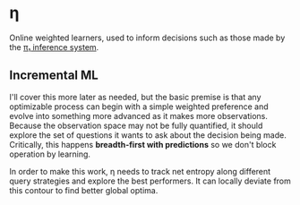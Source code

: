 # η
Online weighted learners, used to inform decisions such as those made by the [π₁ inference system](pi1-intent.md).


## Incremental ML
I'll cover this more later as needed, but the basic premise is that any optimizable process can begin with a simple weighted preference and evolve into something more advanced as it makes more observations. Because the observation space may not be fully quantified, it should explore the set of questions it wants to ask about the decision being made. Critically, this happens **breadth-first with predictions** so we don't block operation by learning.

In order to make this work, η needs to track net entropy along different query strategies and explore the best performers. It can locally deviate from this contour to find better global optima.
